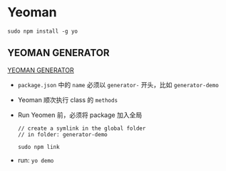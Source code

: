 # Yeoman

```command
sudo npm install -g yo
```

## YEOMAN GENERATOR

[YEOMAN GENERATOR](https://yeoman.io/authoring/)

* `package.json` 中的 `name` 必须以 `generator-` 开头，比如 `generator-demo`

* Yeoman 顺次执行 class 的 `methods`

* Run Yeomen 前，必须将 package 加入全局
    ```command
    // create a symlink in the global folder
    // in folder: generator-demo
    
    sudo npm link
    ```

* run: `yo demo`


